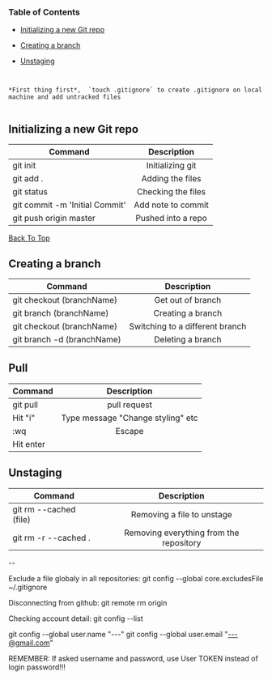 
### Table of Contents

* [Initializing a new Git repo](#initializing-a-new-git-repo)

* [Creating a branch](#creating-a-branch)

* [Unstaging](#unstaging)


```


*First thing first*,  `touch .gitignore` to create .gitignore on local machine and add untracked files


```


Initializing a new Git repo
--

| Command       | Description           | 
| ------------- |:-------------:| 
| git init            | Initializing git | 
| git add .           | Adding the files    |  
| git status          | Checking the files     | 
| git commit -m 'Initial Commit' | Add note to commit     | 
| git push origin master   | Pushed into a repo     | 



[Back To Top](#table-of-contents)


Creating a branch
--

| Command       | Description           | 
| ------------- |:-------------:| 
| git checkout (branchName) | Get out of  branch |
| git branch (branchName)   | Creating a branch    | 
| git checkout (branchName) | Switching to a different branch  |
| git branch -d (branchName) | Deleting a branch |


Pull
--
| Command       | Description           | 
| ------------- |:-------------:| 
| git pull     | pull request  |
| Hit "i"      | Type  message "Change styling" etc |
| :wq          | Escape    |
| Hit enter    |            |


Unstaging 
--

| Command       | Description           | 
| ------------- |:-------------:| 
| git rm --cached (file)    | Removing a file to unstage    | 
| git rm -r --cached .  | Removing everything from the repository     | 



--


Exclude a file globaly in all repositories:
git config --global core.excludesFile ~/.gitignore

Disconnecting from github:
git remote rm origin

Checking account detail:
git config --list

git config --global user.name "---"
git config --global user.email "---@gmail.com"

REMEMBER: If asked username and password, use User TOKEN instead of login password!!! 



